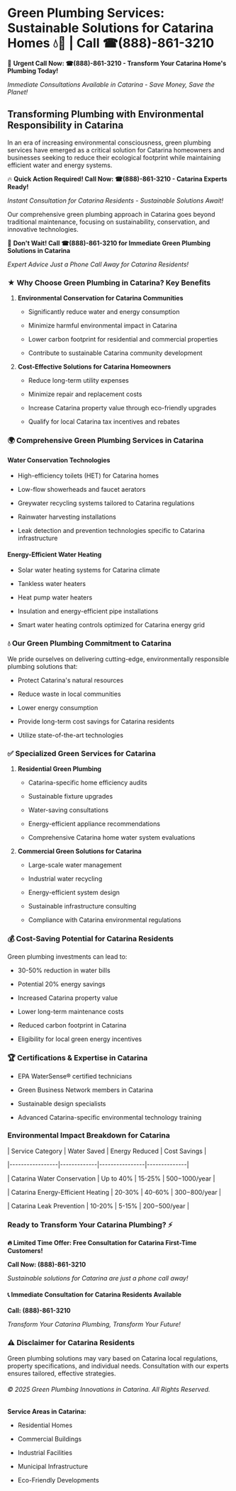 # Green Plumbing Services: Sustainable Solutions for Catarina Homes 💧🌿 | Call ☎(888)-861-3210

🚨 **Urgent Call Now: ☎(888)-861-3210 - Transform Your Catarina Home's Plumbing Today!**
*Immediate Consultations Available in Catarina - Save Money, Save the Planet!*

## Transforming Plumbing with Environmental Responsibility in Catarina

In an era of increasing environmental consciousness, green plumbing services have emerged as a critical solution for Catarina homeowners and businesses seeking to reduce their ecological footprint while maintaining efficient water and energy systems. 

🔥 **Quick Action Required! Call Now: ☎(888)-861-3210 - Catarina Experts Ready!**
*Instant Consultation for Catarina Residents - Sustainable Solutions Await!*

Our comprehensive green plumbing approach in Catarina goes beyond traditional maintenance, focusing on sustainability, conservation, and innovative technologies.

🚨 **Don't Wait! Call ☎(888)-861-3210 for Immediate Green Plumbing Solutions in Catarina**
*Expert Advice Just a Phone Call Away for Catarina Residents!*

### ★ Why Choose Green Plumbing in Catarina? Key Benefits

1. **Environmental Conservation for Catarina Communities** 
   - Significantly reduce water and energy consumption
   - Minimize harmful environmental impact in Catarina
   - Lower carbon footprint for residential and commercial properties
   - Contribute to sustainable Catarina community development

2. **Cost-Effective Solutions for Catarina Homeowners** 
   - Reduce long-term utility expenses
   - Minimize repair and replacement costs
   - Increase Catarina property value through eco-friendly upgrades
   - Qualify for local Catarina tax incentives and rebates

### 🌍 Comprehensive Green Plumbing Services in Catarina

#### Water Conservation Technologies
- High-efficiency toilets (HET) for Catarina homes
- Low-flow showerheads and faucet aerators
- Greywater recycling systems tailored to Catarina regulations
- Rainwater harvesting installations
- Leak detection and prevention technologies specific to Catarina infrastructure

#### Energy-Efficient Water Heating
- Solar water heating systems for Catarina climate
- Tankless water heaters
- Heat pump water heaters
- Insulation and energy-efficient pipe installations
- Smart water heating controls optimized for Catarina energy grid

### 💧 Our Green Plumbing Commitment to Catarina

We pride ourselves on delivering cutting-edge, environmentally responsible plumbing solutions that:
- Protect Catarina's natural resources
- Reduce waste in local communities
- Lower energy consumption
- Provide long-term cost savings for Catarina residents
- Utilize state-of-the-art technologies

### ✅ Specialized Green Services for Catarina

1. **Residential Green Plumbing**
   - Catarina-specific home efficiency audits
   - Sustainable fixture upgrades
   - Water-saving consultations
   - Energy-efficient appliance recommendations
   - Comprehensive Catarina home water system evaluations

2. **Commercial Green Solutions for Catarina**
   - Large-scale water management
   - Industrial water recycling
   - Energy-efficient system design
   - Sustainable infrastructure consulting
   - Compliance with Catarina environmental regulations

### 💰 Cost-Saving Potential for Catarina Residents

Green plumbing investments can lead to:
- 30-50% reduction in water bills
- Potential 20% energy savings
- Increased Catarina property value
- Lower long-term maintenance costs
- Reduced carbon footprint in Catarina
- Eligibility for local green energy incentives

### 🏆 Certifications & Expertise in Catarina

- EPA WaterSense® certified technicians
- Green Business Network members in Catarina
- Sustainable design specialists
- Advanced Catarina-specific environmental technology training

### Environmental Impact Breakdown for Catarina

| Service Category | Water Saved | Energy Reduced | Cost Savings |
|-----------------|-------------|----------------|--------------|
| Catarina Water Conservation | Up to 40% | 15-25% | $500-$1000/year |
| Catarina Energy-Efficient Heating | 20-30% | 40-60% | $300-$800/year |
| Catarina Leak Prevention | 10-20% | 5-15% | $200-$500/year |

### Ready to Transform Your Catarina Plumbing? ⚡

**🔥 Limited Time Offer: Free Consultation for Catarina First-Time Customers!**

**Call Now: (888)-861-3210**
*Sustainable solutions for Catarina are just a phone call away!*

#### 📞 Immediate Consultation for Catarina Residents Available

**Call: (888)-861-3210**
*Transform Your Catarina Plumbing, Transform Your Future!*

### ⚠️ Disclaimer for Catarina Residents

Green plumbing solutions may vary based on Catarina local regulations, property specifications, and individual needs. Consultation with our experts ensures tailored, effective strategies.

###### © 2025 Green Plumbing Innovations in Catarina. All Rights Reserved.

**Service Areas in Catarina:** 
- Residential Homes
- Commercial Buildings
- Industrial Facilities
- Municipal Infrastructure
- Eco-Friendly Developments